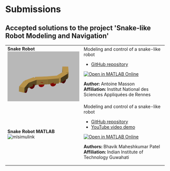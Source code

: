 # Submissions

## Accepted solutions to the project 'Snake-like Robot Modeling and Navigation'
<table>
<tr class="odd">
<td>
<b>Snake Robot</b><br>
<img src="https://github.com/Antoine-ms/Snake-Robot/blob/main/images/snake-img.png" alt="mlsimulink" width="400"/>
</td>
<td> 
Modeling and control of a snake-like robot<br>
<ul>
<li><a href="https://github.com/Antoine-ms/Snake-Robot">GitHub repository</a></li>
</ul>

[![Open in MATLAB Online](https://www.mathworks.com/images/responsive/global/open-in-matlab-online.svg)](https://matlab.mathworks.com/open/github/v1?repo=Antoine-ms/Snake-Robot)

**Author:** Antoine Masson</br>
**Affiliation:** Institut National des Sciences Appliquées de Rennes
</td>
</tr>

<tr class="odd">
<td>
<b>Snake Robot MATLAB</b><br>
<img src="https://gist.githubusercontent.com/robertogl/e0115dc303472a9cfd52bbbc8edb7665/raw/snake.gif" alt="mlsimulink" width="400"/>
</td>
<td> 
Modeling and control of a snake-like robot<br>
<ul>
<li><a href="https://github.com/bhavikpatel2/Snake-robot-MATLAB">GitHub repository</a></li>
<li><a href="https://www.youtube.com/watch?v=e9tZLNjmNEs">YouTube video demo</a></li>
</ul>
  
[![Open in MATLAB Online](https://www.mathworks.com/images/responsive/global/open-in-matlab-online.svg)](https://matlab.mathworks.com/open/github/v1?repo=bhavikpatel2/Snake-robot-MATLAB)

**Authors:** Bhavik Maheshkumar Patel</br>
**Affiliation:** Indian Institute of Technology Guwahati
</td>
</tr>





